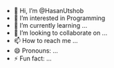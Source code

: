 - 👋 Hi, I’m @HasanUtshob
- 👀 I’m interested in Programming
- 🌱 I’m currently learning ...
- 💞️ I’m looking to collaborate on ...
- 📫 How to reach me ...
- 😄 Pronouns: ...
- ⚡ Fun fact: ...

<!---
HasanUtshob/HasanUtshob is a ✨ special ✨ repository because its `README.md` (this file) appears on your GitHub profile.
You can click the Preview link to take a look at your changes.
--->
